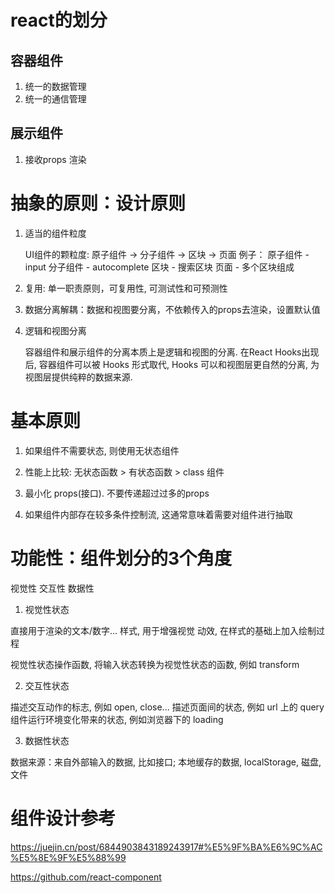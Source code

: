 
# react的划分

## 容器组件
1. 统一的数据管理
2. 统一的通信管理

## 展示组件
1. 接收props 渲染


# 抽象的原则：设计原则

1. 适当的组件粒度

   UI组件的颗粒度:  原子组件 -> 分子组件  -> 区块  -> 页面
   例子：
   原子组件 - input
   分子组件 - autocomplete
   区块 - 搜索区块
   页面 - 多个区块组成



2. 复用: 单一职责原则，可复用性, 可测试性和可预测性


3. 数据分离解耦：数据和视图要分离，不依赖传入的props去渲染，设置默认值


4. 逻辑和视图分离

   容器组件和展示组件的分离本质上是逻辑和视图的分离. 在React Hooks出现后, 容器组件可以被 Hooks 形式取代, Hooks 可以和视图层更自然的分离, 为视图层提供纯粹的数据来源.


# 基本原则

1. 如果组件不需要状态, 则使用无状态组件

2. 性能上比较: 无状态函数 > 有状态函数 > class 组件

3. 最小化 props(接口). 不要传递超过过多的props

4. 如果组件内部存在较多条件控制流, 这通常意味着需要对组件进行抽取





# 功能性：组件划分的3个角度

视觉性
交互性
数据性

1. 视觉性状态

直接用于渲染的文本/数字...
样式, 用于增强视觉
动效, 在样式的基础上加入绘制过程

视觉性状态操作函数, 将输入状态转换为视觉性状态的函数, 例如 transform


2. 交互性状态

描述交互动作的标志, 例如 open, close...
描述页面间的状态, 例如 url 上的 query
组件运行环境变化带来的状态, 例如浏览器下的 loading



3. 数据性状态

数据来源：来自外部输入的数据, 比如接口; 本地缓存的数据, localStorage, 磁盘, 文件



# 组件设计参考

https://juejin.cn/post/6844903843189243917#%E5%9F%BA%E6%9C%AC%E5%8E%9F%E5%88%99

https://github.com/react-component
